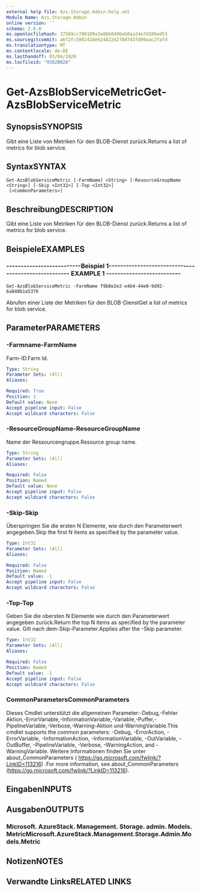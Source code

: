 ```yaml
---
external help file: Azs.Storage.Admin-help.xml
Module Name: Azs.Storage.Admin
online version: ''
schema: 2.0.0
ms.openlocfilehash: 37569cc786109a3a86b0406eb0aa24e7d106ed53
ms.sourcegitcommit: a6f2fc500242de6248224278d743fd09aac2fafd
ms.translationtype: MT
ms.contentlocale: de-DE
ms.lasthandoff: 03/04/2020
ms.locfileid: "93828028"
---
```

# <span data-ttu-id="4708e-101">Get-AzsBlobServiceMetric</span><span class="sxs-lookup"><span data-stu-id="4708e-101">Get-AzsBlobServiceMetric</span></span>

## <span data-ttu-id="4708e-102">Synopsis</span><span class="sxs-lookup"><span data-stu-id="4708e-102">SYNOPSIS</span></span>
<span data-ttu-id="4708e-103">Gibt eine Liste von Metriken für den BLOB-Dienst zurück.</span><span class="sxs-lookup"><span data-stu-id="4708e-103">Returns a list of metrics for blob service.</span></span>

## <span data-ttu-id="4708e-104">Syntax</span><span class="sxs-lookup"><span data-stu-id="4708e-104">SYNTAX</span></span>

```
Get-AzsBlobServiceMetric [-FarmName] <String> [-ResourceGroupName <String>] [-Skip <Int32>] [-Top <Int32>]
 [<CommonParameters>]
```

## <span data-ttu-id="4708e-105">Beschreibung</span><span class="sxs-lookup"><span data-stu-id="4708e-105">DESCRIPTION</span></span>
<span data-ttu-id="4708e-106">Gibt eine Liste von Metriken für den BLOB-Dienst zurück.</span><span class="sxs-lookup"><span data-stu-id="4708e-106">Returns a list of metrics for blob service.</span></span>

## <span data-ttu-id="4708e-107">Beispiele</span><span class="sxs-lookup"><span data-stu-id="4708e-107">EXAMPLES</span></span>

### <span data-ttu-id="4708e-108">--------------------------Beispiel 1--------------------------</span><span class="sxs-lookup"><span data-stu-id="4708e-108">-------------------------- EXAMPLE 1 --------------------------</span></span>
```
Get-AzsBlobServiceMetric -FarmName f9b8e2e2-e4b4-44e0-9d92-6a848b1a5376
```

<span data-ttu-id="4708e-109">Abrufen einer Liste der Metriken für den BLOB-Dienst</span><span class="sxs-lookup"><span data-stu-id="4708e-109">Get a list of metrics for blob service.</span></span>

## <span data-ttu-id="4708e-110">Parameter</span><span class="sxs-lookup"><span data-stu-id="4708e-110">PARAMETERS</span></span>

### <span data-ttu-id="4708e-111">-Farmname</span><span class="sxs-lookup"><span data-stu-id="4708e-111">-FarmName</span></span>
<span data-ttu-id="4708e-112">Farm-ID.</span><span class="sxs-lookup"><span data-stu-id="4708e-112">Farm Id.</span></span>

```yaml
Type: String
Parameter Sets: (All)
Aliases: 

Required: True
Position: 1
Default value: None
Accept pipeline input: False
Accept wildcard characters: False
```

### <span data-ttu-id="4708e-113">-ResourceGroupName</span><span class="sxs-lookup"><span data-stu-id="4708e-113">-ResourceGroupName</span></span>
<span data-ttu-id="4708e-114">Name der Ressourcengruppe.</span><span class="sxs-lookup"><span data-stu-id="4708e-114">Resource group name.</span></span>

```yaml
Type: String
Parameter Sets: (All)
Aliases: 

Required: False
Position: Named
Default value: None
Accept pipeline input: False
Accept wildcard characters: False
```

### <span data-ttu-id="4708e-115">-Skip</span><span class="sxs-lookup"><span data-stu-id="4708e-115">-Skip</span></span>
<span data-ttu-id="4708e-116">Überspringen Sie die ersten N Elemente, wie durch den Parameterwert angegeben.</span><span class="sxs-lookup"><span data-stu-id="4708e-116">Skip the first N items as specified by the parameter value.</span></span>

```yaml
Type: Int32
Parameter Sets: (All)
Aliases: 

Required: False
Position: Named
Default value: -1
Accept pipeline input: False
Accept wildcard characters: False
```

### <span data-ttu-id="4708e-117">-Top</span><span class="sxs-lookup"><span data-stu-id="4708e-117">-Top</span></span>
<span data-ttu-id="4708e-118">Geben Sie die obersten N Elemente wie durch den Parameterwert angegeben zurück.</span><span class="sxs-lookup"><span data-stu-id="4708e-118">Return the top N items as specified by the parameter value.</span></span>
<span data-ttu-id="4708e-119">Gilt nach dem-Skip-Parameter.</span><span class="sxs-lookup"><span data-stu-id="4708e-119">Applies after the -Skip parameter.</span></span>

```yaml
Type: Int32
Parameter Sets: (All)
Aliases: 

Required: False
Position: Named
Default value: -1
Accept pipeline input: False
Accept wildcard characters: False
```

### <span data-ttu-id="4708e-120">CommonParameters</span><span class="sxs-lookup"><span data-stu-id="4708e-120">CommonParameters</span></span>
<span data-ttu-id="4708e-121">Dieses Cmdlet unterstützt die allgemeinen Parameter:-Debug,-Fehler Aktion,-ErrorVariable,-InformationVariable,-Variable,-Puffer,-PipelineVariable,-Verbose,-Warning-Aktion und-WarningVariable.</span><span class="sxs-lookup"><span data-stu-id="4708e-121">This cmdlet supports the common parameters: -Debug, -ErrorAction, -ErrorVariable, -InformationAction, -InformationVariable, -OutVariable, -OutBuffer, -PipelineVariable, -Verbose, -WarningAction, and -WarningVariable.</span></span> <span data-ttu-id="4708e-122">Weitere Informationen finden Sie unter about_CommonParameters ( https://go.microsoft.com/fwlink/?LinkID=113216) .</span><span class="sxs-lookup"><span data-stu-id="4708e-122">For more information, see about_CommonParameters (https://go.microsoft.com/fwlink/?LinkID=113216).</span></span>

## <span data-ttu-id="4708e-123">Eingaben</span><span class="sxs-lookup"><span data-stu-id="4708e-123">INPUTS</span></span>

## <span data-ttu-id="4708e-124">Ausgaben</span><span class="sxs-lookup"><span data-stu-id="4708e-124">OUTPUTS</span></span>

### <span data-ttu-id="4708e-125">Microsoft. AzureStack. Management. Storage. admin. Models. Metric</span><span class="sxs-lookup"><span data-stu-id="4708e-125">Microsoft.AzureStack.Management.Storage.Admin.Models.Metric</span></span>

## <span data-ttu-id="4708e-126">Notizen</span><span class="sxs-lookup"><span data-stu-id="4708e-126">NOTES</span></span>

## <span data-ttu-id="4708e-127">Verwandte Links</span><span class="sxs-lookup"><span data-stu-id="4708e-127">RELATED LINKS</span></span>

